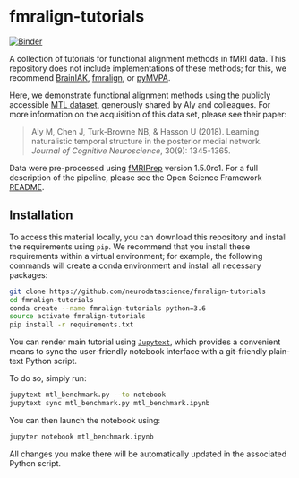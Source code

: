 # fmralign-tutorials

[![Binder](https://mybinder.org/badge_logo.svg)](https://mybinder.org/v2/gh/neurodatascience/fmralign-tutorials/master)

A collection of tutorials for functional alignment methods in fMRI data.
This repository does not include implementations of these methods; for this,
we recommend [BrainIAK](http://brainiak.org/),
[fmralign](https://github.com/Parietal-INRIA/fmralign), or
[pyMVPA](http://www.pymvpa.org/).

Here, we demonstrate functional alignment methods using the publicly accessible [MTL dataset](https://osf.io/vgj7w/), generously shared by Aly and colleagues.
For more information on the acquisition of this data set, please see their paper:

> Aly M, Chen J, Turk-Browne NB, & Hasson U (2018).
  Learning naturalistic temporal structure in the posterior medial network.
  _Journal of Cognitive Neuroscience_, 30(9): 1345-1365.

Data were pre-processed using [fMRIPrep](https://fmriprep.readthedocs.io) version 1.5.0rc1.
For a full description of the pipeline, please see the Open Science Framework [README](https://osf.io/479pt/).

## Installation

To access this material locally, you can download this repository and install the requirements using `pip`.
We recommend that you install these requirements within a virtual environment;
for example, the following commands will create a conda environment and install all necessary packages:

```bash
git clone https://github.com/neurodatascience/fmralign-tutorials
cd fmralign-tutorials
conda create --name fmralign-tutorials python=3.6
source activate fmralign-tutorials
pip install -r requirements.txt
```

You can render main tutorial using [`Jupytext`](https://jupytext.readthedocs.io/en/latest/), which provides a convenient means to sync the user-friendly notebook interface with a git-friendly plain-text Python script.

To do so, simply run:

```bash
jupytext mtl_benchmark.py --to notebook
jupytext sync mtl_benchmark.py mtl_benchmark.ipynb
```

You can then launch the notebook using:

```bash
jupyter notebook mtl_benchmark.ipynb
```

All changes you make there will be automatically updated in the associated Python script.
